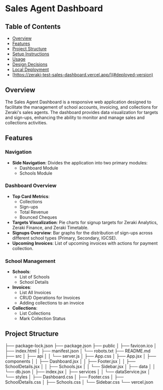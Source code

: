 # Sales Agent Dashboard

## Table of Contents

- [Overview](#overview)
- [Features](#features)
- [Project Structure](#project-structure)
- [Setup Instructions](#setup-instructions)
- [Usage](#usage)
- [Design Decisions](#design-decisions)
- [Local Deployment](#local-deployment)
- [https://zeraki-test-sales-dashboard.vercel.app/](#deployed-version)

## Overview

The Sales Agent Dashboard is a responsive web application designed to facilitate the management of school accounts, invoicing, and collections for Zeraki's sales agents. The dashboard provides data visualization for targets and sign-ups, enhancing the ability to monitor and manage sales and collections activities.

## Features

### Navigation

- **Side Navigation**: Divides the application into two primary modules:
  - Dashboard Module
  - Schools Module

### Dashboard Overview

- **Top Card Metrics**:
  - Collections
  - Sign-ups
  - Total Revenue
  - Bounced Cheques
- **Targets Visualization**: Pie charts for signup targets for Zeraki Analytics, Zeraki Finance, and Zeraki Timetable.
- **Signups Overview**: Bar graphs for the distribution of sign-ups across different school types (Primary, Secondary, IGCSE).
- **Upcoming Invoices**: List of upcoming invoices with actions for payment collection.

### School Management

- **Schools**:
  - List of Schools
  - School Details
- **Invoices**:
  - List All Invoices
  - CRUD Operations for Invoices
  - Adding collections to an invoice
- **Collections**:
  - List Collections
  - Mark Collection Status

## Project Structure

├── package-lock.json
├── package.json
├── public
│ ├── favicon.ico
│ ├── index.html
│ ├── manifest.json
│ └── robots.txt
├── README.md
├── src
│ ├── api
│ │ └── server.js
│ ├── App.css
│ ├── App.jsx
│ ├── components
│ │ ├── Dashboard.jsx
│ │ ├── Footer.jsx
│ │ ├── SchoolDetails.jsx
│ │ ├── Schools.jsx
│ │ └── Sidebar.jsx
│ ├── data
│ │ └── db.json
│ ├── index.jsx
│ ├── services
│ │ └── dataService.jsx
│ └── styles
│ ├── Dashboard.css
│ ├── Footer.css
│ ├── SchoolDetails.css
│ ├── Schools.css
│ └── Sidebar.css
└── vercel.json

